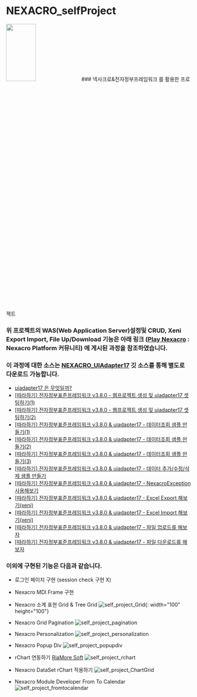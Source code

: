 # NEXACRO_selfProject
<img src="https://user-images.githubusercontent.com/53424490/105945432-9b3a6600-60a8-11eb-9e1c-a39b4fe38dc6.PNG" width="40%" height="20%">
### 넥사크로&amp;전자정부프레임워크 를 활용한 프로젝트

### 위 프로젝트의 WAS(Web Application Server)설정및 CRUD, Xeni Export Import, File Up/Download 기능은 아래 링크 ([Play Nexacro](https://www.playnexacro.com/#) : Nexacro Platform 커뮤니티) 에 게시된 과정을 참조하였습니다.
### 이 과정에 대한 소스는 [NEXACRO_UIAdapter17](https://github.com/ChoHyeonJunn/NEXACRO_UIAdapter17) 깃 소스를 통해 별도로 다운로드 가능합니다.

+ [uiadapter17 은 무엇일까?](https://www.playnexacro.com/#show:learn:1385)
+ [[따라하기] 전자정부표준프레임워크 v3.8.0 - 웹프로젝트 생성 및 uiadapter17 셋팅하기(1)](https://www.playnexacro.com/#show:learn:1411)
+ [[따라하기] 전자정부표준프레임워크 v3.8.0 - 웹프로젝트 생성 및 uiadapter17 셋팅하기(2)](https://www.playnexacro.com/#show:learn:1412)
+ [[따라하기] 전자정부표준프레임워크 v3.8.0 & uiadapter17 - 데이터조회 샘플 만들기(1)](https://www.playnexacro.com/#show:learn:1420)
+ [[따라하기] 전자정부표준프레임워크 v3.8.0 & uiadapter17 - 데이터조회 샘플 만들기(2)](https://www.playnexacro.com/#show:learn:1421)
+ [[따라하기] 전자정부표준프레임워크 v3.8.0 & uiadapter17 - 데이터조회 샘플 만들기(3)](https://www.playnexacro.com/#show:learn:1422)
+ [[따라하기] 전자정부표준프레임워크 v3.8.0 & uiadapter17 - 데이터 추가/수정/삭제 샘플 만들기](https://www.playnexacro.com/#show:learn:1436)
+ [[따라하기] 전자정부표준프레임워크 v3.8.0 & uiadapter17 - NexacroException 사용해보기](https://www.playnexacro.com/#show:learn:1465)
+ [[따라하기] 전자정부표준프레임워크 v3.8.0 & uiadapter17 - Excel Export 해보기(xeni)](https://www.playnexacro.com/#show:learn:1491)
+ [[따라하기] 전자정부표준프레임워크 v3.8.0 & uiadapter17 - Excel Import 해보기(xeni)](https://www.playnexacro.com/#show:learn:1507)
+ [[따라하기] 전자정부표준프레임워크 v3.8.0 & uiadapter17 - 파일 업로드를 해보자](https://www.playnexacro.com/#show:learn:1530)
+ [[따라하기] 전자정부표준프레임워크 v3.8.0 & uiadapter17 - 파일 다운로드를 해보자](https://www.playnexacro.com/#show:learn:1557)


### 이외에 구현된 기능은 다음과 같습니다.
+ 로그인 페이지 구현 (session check 구현 X)
+ Nexacro MDI Frame 구현
+ Nexacro 소계 표현 Grid &amp; Tree Grid
![self_project_Grid](https://user-images.githubusercontent.com/53424490/105945029-cff9ed80-60a7-11eb-9f68-55db80a28efc.PNG){: width="100" height="100"}

+ Nexacro Grid Pagination
![self_project_pagination](https://user-images.githubusercontent.com/53424490/105945106-f586f700-60a7-11eb-9b2d-6d642924238f.PNG)

+ Nexacro Personalization
![self_project_personalization](https://user-images.githubusercontent.com/53424490/105945168-17807980-60a8-11eb-972d-161d00d19642.PNG)

+ Nexacro Popup Div
![self_project_popupdiv](https://user-images.githubusercontent.com/53424490/105945219-37b03880-60a8-11eb-81a4-03c8852c4ca5.PNG)

+ rChart 연동하기 [RiaMore Soft](http://www.riamore.net/)
![self_project_rchart](https://user-images.githubusercontent.com/53424490/105945432-9b3a6600-60a8-11eb-9e1c-a39b4fe38dc6.PNG)

+ Nexacro DataSet rChart 적용하기
![self_project_ChartGrid](https://user-images.githubusercontent.com/53424490/105944778-582bc300-60a7-11eb-9c9d-c1b9a9879c01.png)

+ Nexacro Module Developer From To Calendar
![self_project_fromtocalendar](https://user-images.githubusercontent.com/53424490/105945341-75ad5c80-60a8-11eb-829b-f284e600890c.png)

